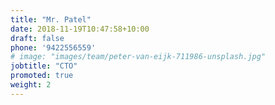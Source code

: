 ```yaml
---
title: "Mr. Patel"
date: 2018-11-19T10:47:58+10:00
draft: false
phone: '9422556559'
# image: "images/team/peter-van-eijk-711986-unsplash.jpg"
jobtitle: "CTO"
promoted: true
weight: 2
---
```



